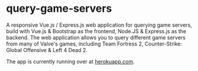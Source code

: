 # query-game-servers
A responsive Vue.js / Express.js web application for querying game servers, build with Vue.js & Bootstrap as the frontend, Node.JS & Express.js as the backend.
The web application allows you to query different game servers from many of Valve's games, including Team Fortress 2, Counter-Strike: Global Offensive & Left 4 Dead 2.

The app is currently running over at [herokuapp.com](https://query-game-servers.herokuapp.com/).
